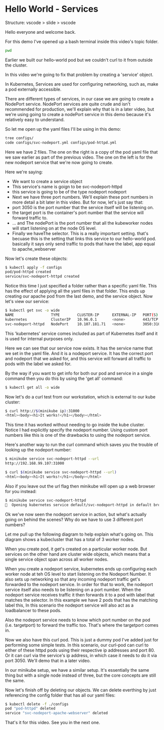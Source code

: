 # Hello World - Services

Structure: 
  vscode > slide > vscode



Hello everyone and welcome back. 

For this demo I've opened up a bash terminal inside this video's topic folder. 

```bash
pwd
```

Earlier we built our hello-world pod but we couldn't curl to it from outside the cluster. 

In this video we're going to fix that problem by creating a 'service' object.

In Kubernetes, Services are used for configuring networking, such as, make a pod externally accessible. 

There are different types of services, in our case we are going to create a NodePort service. NodePort services are quite crude and isn't recommended for production, we'll explain why that is in a later video, but we're using going to create a nodePort service in this demo because it's relatively easy to understand.

So let me open up the yaml files I'll be using in this demo:


```bash
tree configs/
code configs/svc-nodeport.yml configs/pod-httpd.yml 
```

Here we have 2 files. The one on the right is a copy of the pod yaml file that we saw earlier as part of the previous video. The one on the left is for the new nodeport service that we're now going to create. 


Here we're saying:

- We want to create a service object 
- This service's name is goign to be svc-nodeport-httpd
- this service is going to be of the type nodeport nodeport
- Next we have three port numbers.
We'll explain these port numbers in more detail   a bit later in this video. But for now, let's just say that:
-  port 3050 is the port number that the service itself will be listening on. 
- the target port is the container's port number that the service will forward traffic to.
- ... and The nodePort is the port number that all the kubeworker nodes will start listening on at the node OS level.
- Finally we haveThe selector. This is a really important setting. that's becuase this is the setting that links this service to our hello-world pod. basically it says only send traffic to pods that have the label, app equal to apache_webserver




Now let's create these objects:

```bash
$ kubectl apply -f configs
pod/pod-httpd created
service/svc-nodeport-httpd created
```

Notice this time I just specified a folder rather than a specific yaml file. This has the effect of applying all the yaml files in that folder. This ends up creating our apache pod from the last demo, and the service object. Now let's view our service:

```bash
$ kubectl get svc -o wide
NAME                 TYPE        CLUSTER-IP      EXTERNAL-IP   PORT(S)          AGE    SELECTOR
kubernetes           ClusterIP   10.96.0.1       <none>        443/TCP          8d     <none>
svc-nodeport-httpd   NodePort    10.107.181.71   <none>        3050:31000/TCP   117s   app=apache_webserver
```

This 'kubernetes' service comes included as part of Kubernetes itself and it  is used for internal purposes only.

Here we can see that our service now exists. It has the service name that we set in the yaml file. And it is a nodeport service. It has the correct port and nodeport that we asked for, and this service will forward all traffic to pods with the label we asked for. 



By the way if you want to get info for both our pod and service in a single command then you do this by using the 'get all' command:

```bash
$ kubectl get all -o wide
```



Now let's do a curl test from our workstation, which is external to our kube  cluster:

```bash
$ curl http://$(minikube ip):31000
<html><body><h1>It works!</h1></body></html>
```

This time it has worked without needing to go inside the kube cluster. Notice I had explicitly specify the nodeport number. Using custom port numbers like this is one of the drawbacks to using the nodeport service. 

Here's another way to run the curl command which saves you the trouble of looking up the nodeport number:

```bash
$ minikube service svc-nodeport-httpd --url
http://192.168.99.107:31000

$ curl $(minikube service svc-nodeport-httpd --url)
<html><body><h1>It works!</h1></body></html>
```

Also if you leave out the url flag then minikube will open up a web browser for you instead:

```bash
$ minikube service svc-nodeport-httpd
🎉  Opening kubernetes service default/svc-nodeport-httpd in default browser...
```

Ok we've now seen the nodeport service in action, but what's actually going on behind the scenes? Why do we have to use 3 different port numbers?

Let me pull up the following diagram to help explain what's going on. This diagram shows a kubecluster that has a total of 3 worker nodes.

When you create pod, it get's created on a particular worker node. But services on the other hand are cluster wide objects, which means that a single service object      span across all worker nodes. 

When you create a nodeport service, kubernetes ends up configuring each worker node at teh OS level to start listening on the Nodeport Number. It also sets up networking so that any incoming nodeport traffic get's forwarded to the nodeport service. In order for that to work, the nodeport service itself also needs to be listening on a port number. When the nodeport service receives traffic it then forwards it to a pod with label that matches the selector. In this example we have 2 pods that has the matching label this, In this scenario the nodeport service will also act as a loadbalancer to these pods. 

Also the nodeport service needs to know which port number on the pod (i.e. targetport) to forward the traffic too. That's where the targetport comes in. 

Now we also have this curl pod. This is just a dummy pod I've added just for performing some simple tests. In this scenario, our curl-pod can curl to either of these httpd pods using their respective ip addresses and port 80. Or it can curl via the service's ip address, in which case it needs to do it via port 3050. We'll demo that in a later video. 

In our minikube setup, we have a similar setup. It's essentially the same thing but with a single node instead of three, but the core concepts are still the same. 


Now let's finish off by deleting our objects. We can delete everthing by just referencing the config folder that has all our yaml files: 

```bash
$ kubectl delete -f ./configs
pod "pod-httpd" deleted
service "svc-nodeport-apache-webserver" deleted
```





That's it for this video. See you in the next one. 
